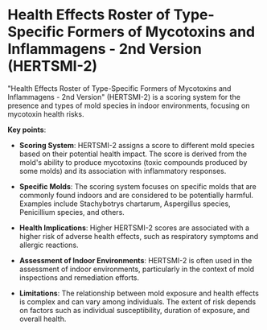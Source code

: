 # Health Effects Roster of Type-Specific Formers of Mycotoxins and Inflammagens - 2nd Version (HERTSMI-2)

"Health Effects Roster of Type-Specific Formers of Mycotoxins and Inflammagens - 2nd Version" (HERTSMI-2) is a scoring system for the presence and types of mold species in indoor environments, focusing on mycotoxin health risks.

**Key points**:

* **Scoring System**: HERTSMI-2 assigns a score to different mold species based on their potential health impact. The score is derived from the mold's ability to produce mycotoxins (toxic compounds produced by some molds) and its association with inflammatory responses.

* **Specific Molds**: The scoring system focuses on specific molds that are commonly found indoors and are considered to be potentially harmful. Examples include Stachybotrys chartarum, Aspergillus species, Penicillium species, and others.

* **Health Implications**: Higher HERTSMI-2 scores are associated with a higher risk of adverse health effects, such as respiratory symptoms and allergic reactions.

* **Assessment of Indoor Environments**: HERTSMI-2 is often used in the assessment of indoor environments, particularly in the context of mold inspections and remediation efforts.

* **Limitations**: The relationship between mold exposure and health effects is complex and can vary among individuals. The extent of risk depends on factors such as individual susceptibility, duration of exposure, and overall health.
